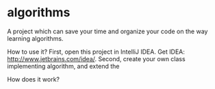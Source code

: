 algorithms
==========

A project which can save your time and organize your code on the way learning algorithms.

How to use it?
First, open this project in IntelliJ IDEA. Get IDEA: http://www.jetbrains.com/idea/.
Second, create your own class implementing algorithm, and extend the 

How does it work?
